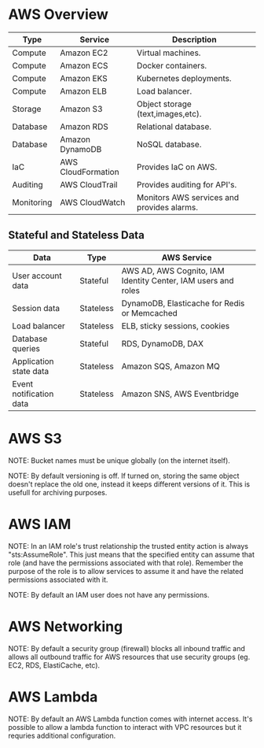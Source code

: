 # AWS Overview

| Type       | Service            | Description                                |
| ---------- | ------------------ | ------------------------------------------ |
| Compute    | Amazon EC2         | Virtual machines.                          |
| Compute    | Amazon ECS         | Docker containers.                         |
| Compute    | Amazon EKS         | Kubernetes deployments.                    |
| Compute    | Amazon ELB         | Load balancer.                             |
| Storage    | Amazon S3          | Object storage (text,images,etc).          |
| Database   | Amazon RDS         | Relational database.                       |
| Database   | Amazon DynamoDB    | NoSQL database.                            |
| IaC        | AWS CloudFormation | Provides IaC on AWS.                       |
| Auditing   | AWS CloudTrail     | Provides auditing for API's.               |
| Monitoring | AWS CloudWatch     | Monitors AWS services and provides alarms. |

## Stateful and Stateless Data

| Data                    | Type      | AWS Service                                                   |
| ----------------------- | --------- | ------------------------------------------------------------- |
| User account data       | Stateful  | AWS AD, AWS Cognito, IAM Identity Center, IAM users and roles |
| Session data            | Stateless | DynamoDB, Elasticache for Redis or Memcached                  |
| Load balancer           | Stateless | ELB, sticky sessions, cookies                                 |
| Database queries        | Stateful  | RDS, DynamoDB, DAX                                            |
| Application state data  | Stateless | Amazon SQS, Amazon MQ                                         |
| Event notification data | Stateless | Amazon SNS, AWS Eventbridge                                   |

# AWS S3

NOTE: Bucket names must be unique globally (on the internet itself).

NOTE: By default versioning is off. If turned on, storing the same object
doesn't replace the old one, instead it keeps different versions of it. This is
usefull for archiving purposes.

# AWS IAM

NOTE: In an IAM role's trust relationship the trusted entity action is always
"sts:AssumeRole". This just means that the specified entity can assume that role
(and have the permissions associated with that role). Remember the purpose of
the role is to allow services to assume it and have the related permissions
associated with it.

NOTE: By default an IAM user does not have any permissions.

# AWS Networking

NOTE: By default a security group (firewall) blocks all inbound traffic and
allows all outbound traffic for AWS resources that use security groups (eg. 
EC2, RDS, ElastiCache, etc).

# AWS Lambda

NOTE: By default an AWS Lambda function comes with internet access. It's
possible to allow a lambda function to interact with VPC resources but it
requries additional configuration.